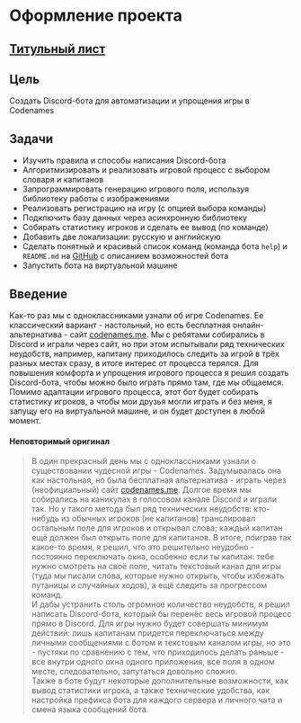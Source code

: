 # Оформление проекта
## [Титульный лист](https://github.com/KruASe76/workbook-10/raw/main/Проект/Титульный%20лист.doc)

## Цель
Создать Discord-бота для автоматизации и упрощения игры в Codenames

## Задачи
- Изучить правила и способы написания Discord-бота
- Алгоритмизировать и реализовать игровой процесс с выбором словаря и капитанов
- Запрограммировать генерацию игрового поля, используя библиотеку работы с изображениями
- Реализовать регистрацию на игру (с опцией выбора команды)
- Подключить базу данных через асинхронную библиотеку
- Собирать статистику игроков и сделать ее вывод (по команде)
- Добавить две локализации: русскую и английскую
- Сделать понятный и красивый список команд (команда бота `help`) и `README.md` на [GitHub](https://github.com/KruASe76/Codenames-bot) с описанием возможностей бота
- Запустить бота на виртуальной машине

## Введение
Как-то раз мы с одноклассниками узнали об игре Codenames. Ее классический вариант - настольный, но есть бесплатная онлайн-альтернатива - сайт [codenames.me](https://codenames.me). Мы с ребятами собирались в Discord и играли через сайт, но при этом испытывали ряд технических неудобств, например, капитану приходилось следить за игрой в трёх разных местах сразу, в итоге интерес от процесса терялся.
Для повышения комфорта и упрощения игрового процесса я решил создать Discord-бота, чтобы можно было играть прямо там, где мы общаемся.
Помимо адаптации игрового процесса, этот бот будет собирать статистику игроков, а чтобы мои друзья могли играть и без меня, я запущу его на виртуальной машине, и он будет доступен в любой момент.

#### Неповторимый оригинал
>В один прекрасный день мы с одноклассниками узнали о существовании чудесной игры - Codenames. Задумывалась она как настольная, но была бесплатная альтернатива - играть через (неофициальный) сайт [codenames.me](https://codenames.me). Долгое время мы собирались на каникулах в голосовом канале Discord и играли так. Но у такого метода был ряд технических неудобств: кто-нибудь из обычных игроков (не капитанов) транслировал остальным поле для игроков и открывал слова; каждый капитан ещё должен был открыть поле для капитанов. В итоге, поиграв так какое-то время, я решил, что это решительно неудобно - постоянно переключать окна, особенно если ты капитан: тебе нужно смотреть на своё поле, читать текстовый канал для игры (туда мы писали слова, которые нужно открыть, чтобы избежать путаницы и случайных ходов), а ещё следить за прогрессом команд.  
>И дабы устранить столь огромное количество неудобств, я решил написать Discord-бота, который бы перенёс весь игровой процесс прямо в Discord. Для игры нужно будет совершать минимум действий: лишь капитанам придется переключаться между личными сообщениями с ботом и текстовым каналом игры, но это - пустяки по сравнению с тем, что приходилось делать раньше - все внутри одного окна одного приложения, все поля в одном месте, следовательно, запутаться довольно сложно.  
>Также в боте будут некоторые дополнительные возможности, как вывод статистики игрока, а также технические удобства, как настройка префикса бота для каждого сервера и личного чата и смена языка сообщений бота.
